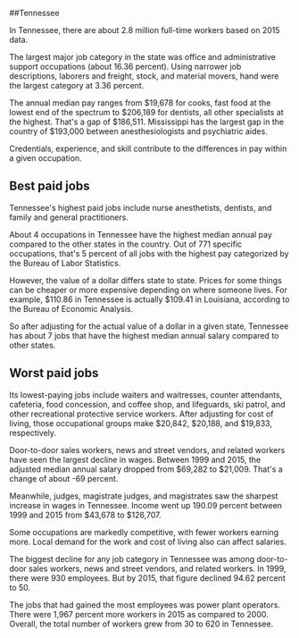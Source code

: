 

##Tennessee

In Tennessee, there are about 2.8 million full-time workers based on 2015 data.

The largest major job category in the state was <span class='occ_title_em'>office and administrative support occupations</span> (about 16.36 percent). Using narrower job descriptions, <span class='occ_title_em'>laborers and freight, stock, and material movers, hand</span> were the largest category at 3.36 percent.
               
The annual median pay ranges from $19,678 for <span class='occ_title_em'>cooks, fast food</span> at the lowest end of the spectrum to  $206,189 for <span class='occ_title_em'>dentists, all other specialists</span> at the highest. That's a gap of $186,511. Mississippi has the largest gap in the country of $193,000 between <span class='occ_title_em'>anesthesiologists and psychiatric aides</span>.
          
Credentials, experience, and skill contribute to the differences in pay within a given occupation.

## Best paid jobs
Tennessee's highest paid jobs include <span class='occ_title_em'>nurse anesthetists, dentists</span>, and <span class='occ_title_em'>family and general practitioners</span>.
               
About 4 occupations in Tennessee have the highest median annual pay compared to the other states in the country. Out of 771 specific occupations, that's 5 percent of all jobs with the highest pay categorized by the Bureau of Labor Statistics.
               
However, the value of a dollar differs state to state. Prices for some things can be cheaper or more expensive depending on where someone lives. For example, $110.86 in Tennessee is actually $109.41 in Louisiana, according to the Bureau of Economic Analysis.
               
So after adjusting for the actual value of a dollar in a given state, Tennessee has about 7 jobs that have the highest median annual salary compared to other states.
               
## Worst paid jobs

Its lowest-paying jobs include <span class='occ_title_em'>waiters and waitresses</span>, <span class='occ_title_em'>counter attendants, cafeteria, food concession, and coffee shop</span>, and <span class='occ_title_em'>lifeguards, ski patrol, and other recreational protective service workers</span>. After adjusting for cost of living, those occupational groups make $20,842,  $20,188, and  $19,833, respectively.
               
<span class='occ_title_em'>Door-to-door sales workers, news and street vendors, and related workers</span> have seen the largest decline in wages. Between 1999 and 2015, the adjusted median annual salary dropped from $69,282 to $21,009. That's a change of about -69 percent.
               
Meanwhile, <span class='occ_title_em'>judges, magistrate judges, and magistrates</span> saw the sharpest increase in wages in Tennessee. Income went up 190.09 percent between 1999 and 2015 from $43,678 to $126,707.

Some occupations are markedly competitive, with fewer workers earning more. Local demand for the work and cost of living also can affect salaries.

            
The biggest decline for any job category in Tennessee was among <span class='occ_title_em'>door-to-door sales workers, news and street vendors, and related workers</span>. In 1999, there were 930 employees. But by 2015, that figure declined 94.62 percent to 50. 
               
The jobs that had gained the most employees was power plant operators. There were 1,967 percent more workers in 2015 as compared to 2000. Overall, the total number of workers grew from 30 to 620 in Tennessee.
